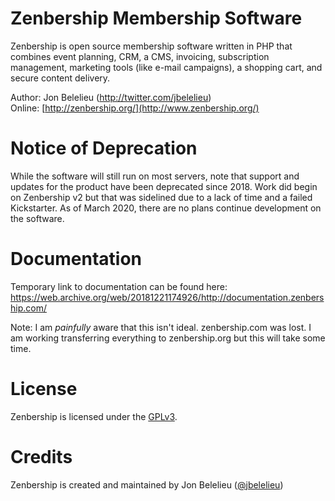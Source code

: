 Zenbership Membership Software
==============================

Zenbership is open source membership software written in PHP that combines event planning, CRM, a CMS, invoicing,
subscription management, marketing tools (like e-mail campaigns), a shopping cart, and secure content delivery.

Author: Jon Belelieu (http://twitter.com/jbelelieu)  
Online: [http://zenbership.org/](http://www.zenbership.org/)

Notice of Deprecation
=====================

While the software will still run on most servers, note that support and updates for the product have been deprecated since 2018. Work did begin on Zenbership v2 but that was sidelined due to a lack of time and a failed Kickstarter. As of March 2020, there are no plans continue development on the software.

Documentation
=============

Temporary link to documentation can be found here:
https://web.archive.org/web/20181221174926/http://documentation.zenbership.com/

Note: I am _painfully_ aware that this isn't ideal. zenbership.com was lost. I am working transferring everything to zenbership.org but this will take some time.

License
=======

Zenbership is licensed under the [GPLv3](http://www.zenbership.com/Legal/License).

Credits
=======

Zenbership is created and maintained by Jon Belelieu ([@jbelelieu](http://twitter.com/jbelelieu))
